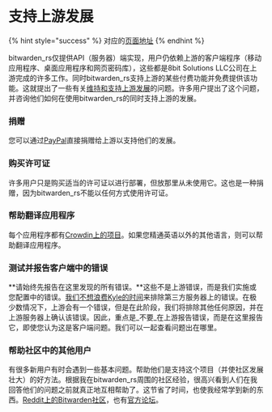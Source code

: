 # 支持上游发展

{% hint style="success" %}
对应的[页面地址](https://github.com/dani-garcia/bitwarden_rs/wiki/Supporting-upstream)
{% endhint %}

bitwarden\_rs仅提供API（服务器）端实现，用户仍依赖上游的客户端程序（移动应用程序、桌面应用程序和网页密码库），这些都是8bit Solutions LLC公司在上游完成的许多工作。同时bitwarden\_rs支持上游的某些付费功能并免费提供该功能。这就提出了一些有关[维持和支持上游发展](https://github.com/dani-garcia/bitwarden_rs/issues/331)的问题。许多用户提出了这个问题，并咨询他们如何在使用bitwarden\_rs的同时支持上游的发展。

### 捐赠

您可以通过[PayPal](https://www.paypal.me/bitwarden)直接捐赠给上游以支持他们的发展。

### 购买许可证

许多用户只是购买适当的许可证以进行部署，但放那里从未使用它。这也是一种捐赠，因为bitwarden\_rs不能以任何方式使用许可证。

### 帮助翻译应用程序

每个应用程序都有[Crowdin上的项目](https://crowdin.com/profile/kspearrin)。如果您精通英语以外的其他语言，则可以帮助翻译应用程序。

### 测试并报告客户端中的错误

**请始终先报告在这里发现的所有错误。**这些不是上游错误，而是我们实施或您配置中的错误。[我们不想浪费Kyle的时间](https://github.com/dani-garcia/bitwarden_rs/issues/336)来排除第三方服务器上的错误。在极少数情况下，上游会有一个错误，但是在此阶段，我们将排除其他任何原因，并在上游服务器上确认该错误。因此，重点是_不要_在上游报告错误，而是在这里报告它，即使您认为这是客户端问题。我们可以一起查看问题出在哪里。

### 帮助社区中的其他用户

有很多新用户有时会遇到一些基本问题。帮助他们是支持这个项目（并使社区发展壮大）的好方法。根据我在bitwarden\_rs周围的社区经验，很高兴看到人们在我回答他们的问题之前就真正地互相帮助了。这节省了时间，也使我经常学到新的东西。[Reddit上的Bitwarden社区](https://www.reddit.com/r/bitwarden)，也有[官方论坛](https://community.bitwarden.com/)。

